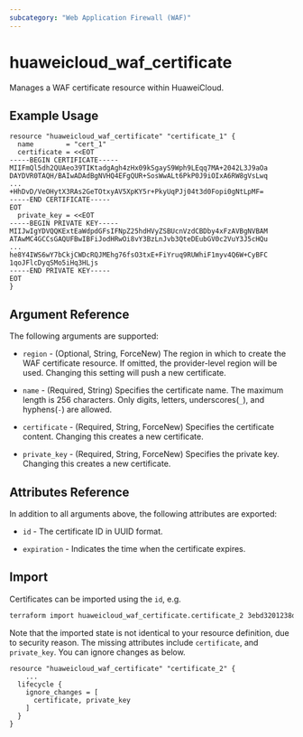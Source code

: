 ```yaml
---
subcategory: "Web Application Firewall (WAF)"
---
```


# huaweicloud_waf_certificate

Manages a WAF certificate resource within HuaweiCloud.

## Example Usage

```hcl
resource "huaweicloud_waf_certificate" "certificate_1" {
  name        = "cert_1"
  certificate = <<EOT
-----BEGIN CERTIFICATE-----
MIIFmQl5dh2QUAeo39TIKtadgAgh4zHx09kSgayS9Wph9LEqq7MA+2042L3J9aOa
DAYDVR0TAQH/BAIwADAdBgNVHQ4EFgQUR+SosWwALt6PkP0J9iOIxA6RW8gVsLwq
...
+HhDvD/VeOHytX3RAs2GeTOtxyAV5XpKY5r+PkyUqPJj04t3d0Fopi0gNtLpMF=
-----END CERTIFICATE-----
EOT
  private_key = <<EOT
-----BEGIN PRIVATE KEY-----
MIIJwIgYDVQQKExtEaWdpdGFsIFNpZ25hdHVyZSBUcnVzdCBDby4xFzAVBgNVBAM
ATAwMC4GCCsGAQUFBwIBFiJodHRwOi8vY3BzLnJvb3QteDEubGV0c2VuY3J5cHQu
...
he8Y4IWS6wY7bCkjCWDcRQJMEhg76fsO3txE+FiYruq9RUWhiF1myv4Q6W+CyBFC
1qoJFlcDyqSMo5iHq3HLjs
-----END PRIVATE KEY-----
EOT
}
```

## Argument Reference

The following arguments are supported:

* `region` - (Optional, String, ForceNew) The region in which to create the WAF certificate resource. If omitted, the
  provider-level region will be used. Changing this setting will push a new certificate.

* `name` - (Required, String) Specifies the certificate name. The maximum length is 256 characters. Only digits,
  letters, underscores(`_`), and hyphens(`-`) are allowed.

* `certificate` - (Required, String, ForceNew) Specifies the certificate content. Changing this creates a new
  certificate.

* `private_key` - (Required, String, ForceNew) Specifies the private key. Changing this creates a new certificate.

## Attributes Reference

In addition to all arguments above, the following attributes are exported:

* `id` - The certificate ID in UUID format.

* `expiration` - Indicates the time when the certificate expires.

## Import

Certificates can be imported using the `id`, e.g.

```sh
terraform import huaweicloud_waf_certificate.certificate_2 3ebd3201238d41f9bfc3623b61435954
```

Note that the imported state is not identical to your resource definition, due to security reason. The missing
attributes include `certificate`, and `private_key`. You can ignore changes as below.

```
resource "huaweicloud_waf_certificate" "certificate_2" {
    ...
  lifecycle {
    ignore_changes = [
      certificate, private_key
    ]
  }
}
```
